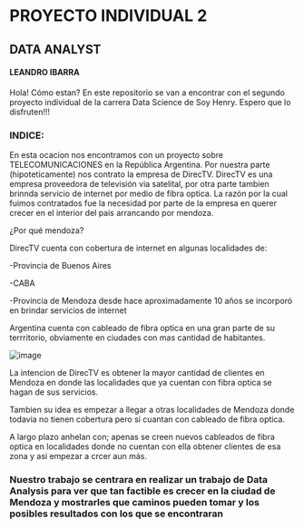 # PROYECTO INDIVIDUAL 2
## DATA ANALYST
#### LEANDRO IBARRA



Hola! Cómo estan? En este repositorio se van a encontrar con el segundo proyecto individual de la carrera Data Science de Soy Henry. Espero que lo disfruten!!!

### INDICE:



En esta ocacion nos encontramos con un proyecto sobre TELECOMUNICACIONES en la República Argentina. 
Por nuestra parte (hipoteticamente) nos contrato la empresa de DirecTV.
DirecTV es una empresa  proveedora de televisión via satelital, por otra parte tambien brinnda servicio de internet por medio de fibra optica.
La razón por la cual fuimos contratados fue la necesidad por parte de la empresa en querer crecer en el interior del pais arrancando por mendoza.

¿Por qué mendoza?

DirecTV cuenta con cobertura de internet en algunas localidades de: 

-Provincia de Buenos Aires

-CABA

-Provincia de Mendoza desde hace aproximadamente 10 años se incorporó en brindar servicios de internet

Argentina cuenta con cableado de fibra optica en una gran parte de su terrritorio, obviamente en ciudades con mas cantidad de habitantes.

![image](https://github.com/leaibarra/proyecto_2_lea/assets/126922100/554a219d-28ea-4727-8059-e63a7429f408)

La intencion de DirecTV es obtener la mayor cantidad de clientes en Mendoza en donde las localidades que ya cuentan con fibra optica se hagan de sus servicios. 

Tambien su idea es empezar a llegar a otras localidades de Mendoza donde todavia no tienen cobertura pero si cuantan con cableado de fibra optica.

A largo plazo anhelan con; apenas se creen nuevos cableados de fibra optica en localidades donde no cuentan con ella obtener clientes de esa zona y asi empezar a crcer aun más.


### Nuestro trabajo se centrara en realizar un trabajo de Data Analysis para ver que tan factible es crecer en la ciudad de Mendoza y mostrarles que caminos pueden tomar y los posibles resultados con los que se encontraran

